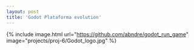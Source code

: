 ```yaml
---
layout: post
title: 'Godot Plataforma evolution'
---
```



{% include image.html url="https://github.com/abndre/godot_run_game" image="projects/proj-6/Godot_logo.jpg" %}
